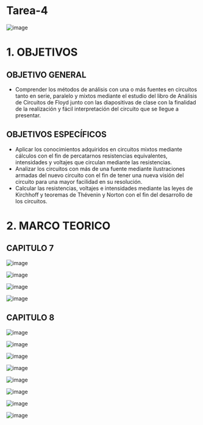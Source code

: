 # Tarea-4
![image](https://user-images.githubusercontent.com/117187676/200741624-c28925d6-e2e8-455e-8b8b-59d5a936a0ca.png)
# 1. OBJETIVOS
## OBJETIVO GENERAL
* Comprender los métodos de análisis con una o más fuentes en circuitos tanto en serie, paralelo y mixtos mediante el estudio del libro de Análisis de Circuitos de Floyd junto con las diapositivas de clase con la finalidad de la realización y fácil interpretación del circuito que se llegue a presentar.
## OBJETIVOS ESPECÍFICOS
* Aplicar los conocimientos adquiridos en circuitos mixtos mediante cálculos con el fin de percatarnos resistencias equivalentes, intensidades y voltajes que circulan mediante las resistencias.
* Analizar los circuitos con más de una fuente mediante ilustraciones armadas del nuevo circuito con el fin de tener una nueva visión del circuito para una mayor facilidad en su resolución.
* Calcular las resistencias, voltajes e intensidades mediante las leyes de Kirchhoff y teoremas de Thévenin y Norton con el fin del desarrollo de los circuitos.
# 2. MARCO TEORICO
## CAPITULO 7

![image](https://user-images.githubusercontent.com/117187676/208257163-fd05181d-a158-4aa8-8d19-31c616b2bddc.png)

![image](https://user-images.githubusercontent.com/117187676/208257172-d07fa6ba-e68d-4433-9529-30e09a9c283b.png)

![image](https://user-images.githubusercontent.com/117187676/208257175-3c352ad8-dc3e-4880-95ac-d0daa8cc8b15.png)

![image](https://user-images.githubusercontent.com/117187676/208257178-44ff5b74-625a-4271-a0a8-157d53c3782b.png)
## CAPITULO 8

![image](https://user-images.githubusercontent.com/117187676/208257420-a0fe8e57-6094-493c-bea3-506e83efc8a3.png)

![image](https://user-images.githubusercontent.com/117187676/208257425-1658670d-d9b6-4e11-96f5-d70a53941631.png)

![image](https://user-images.githubusercontent.com/117187676/208257430-438aa79e-3164-4d68-b816-85ec3e68285c.png)

![image](https://user-images.githubusercontent.com/117187676/208257435-94a447b0-b378-49ea-ba48-11084423691d.png)

![image](https://user-images.githubusercontent.com/117187676/208257441-ec742b0d-147a-4bc0-b0ef-400dfbe6140e.png)

![image](https://user-images.githubusercontent.com/117187676/208257446-4b844ccd-109e-4d96-8344-ce059e302421.png)

![image](https://user-images.githubusercontent.com/117187676/208257450-682596c7-0a5f-4182-88af-f24229c11887.png)

![image](https://user-images.githubusercontent.com/117187676/208257458-bab7c7bb-2944-42c4-9746-373e86e4c42e.png)
